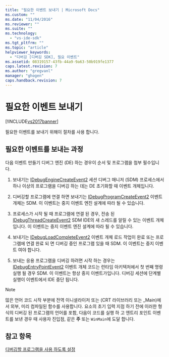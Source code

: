 ```yaml
---
title: "필요한 이벤트 보내기 | Microsoft Docs"
ms.custom: ""
ms.date: "11/04/2016"
ms.reviewer: ""
ms.suite: ""
ms.technology: 
  - "vs-ide-sdk"
ms.tgt_pltfrm: ""
ms.topic: "article"
helpviewer_keywords: 
  - "디버깅 [디버깅 SDK], 필요 이벤트"
ms.assetid: 08319157-43fb-44a9-9a63-50b919fe1377
caps.latest.revision: 7
ms.author: "gregvanl"
manager: "ghogen"
caps.handback.revision: 7
---
```

# 필요한 이벤트 보내기
[!INCLUDE[vs2017banner](../../code-quality/includes/vs2017banner.md)]

필요한 이벤트를 보내기 위해이 절차를 사용 합니다.  
  
## 필요한 이벤트를 보내는 과정  
 다음 이벤트 만들기 디버그 엔진 \(DE\) 하는 경우이 순서 및 프로그램을 첨부 필수입니다.  
  
1.  보내기는  [IDebugEngineCreateEvent2](../../extensibility/debugger/reference/idebugenginecreateevent2.md) 세션 디버그 매니저 \(SDM\) 프로세스에서 하나 이상의 프로그램을 디버깅 하는 데는 DE 초기화할 때 이벤트 개체입니다.  
  
2.  디버깅할 프로그램에 연결 하면 보내기는  [IDebugProgramCreateEvent2](../../extensibility/debugger/reference/idebugprogramcreateevent2.md) 이벤트 개체는 SDM.  이 이벤트는 중지 이벤트 엔진 설계에 따라 될 수 있습니다.  
  
3.  프로세스가 시작 될 때 프로그램에 연결 된 경우, 전송 된  [IDebugThreadCreateEvent2](../../extensibility/debugger/reference/idebugthreadcreateevent2.md) SDM IDE의 새 스레드를 알릴 수 있는 이벤트 개체입니다.  이 이벤트는 중지 이벤트 엔진 설계에 따라 될 수 있습니다.  
  
4.  보내기는  [IDebugLoadCompleteEvent2](../../extensibility/debugger/reference/idebugloadcompleteevent2.md) 이벤트 개체 로드 작업이 완료 또는 프로그램에 연결 완료 되 면 디버깅 중인 프로그램 있을 때 SDM.  이 이벤트는 중지 이벤트 여야 합니다.  
  
5.  보내는 응용 프로그램을 디버깅 하려면 시작 하는 경우는  [IDebugEntryPointEvent2](../../extensibility/debugger/reference/idebugentrypointevent2.md) 이벤트 개체 코드는 런타임 아키텍처에서 첫 번째 명령 실행 될 경우 SDM.  이 이벤트는 항상 중지 이벤트가입니다.  디버깅 세션에 단계별 실행이 이벤트에서 IDE 중단 됩니다.  
  
> [!NOTE]
>  많은 언어 코드 시작 부분에 전역 이니셜라이저 또는 \(CRT 라이브러리 또는 \_Main\)에서 외부, 미리 컴파일된 함수를 사용합니다.  요소의 초기 입력 지점 하기 전에 이러한 형식의 디버깅 된 프로그램의 언어를 포함, 다음이 코드를 실행 하 고 엔트리 포인트 이벤트를 보낸 경우 때 사용자 진입점, 같은  **주** 또는 `WinMain`에 도달 합니다.  
  
## 참고 항목  
 [디버깅할 프로그램을 사용 하도록 설정](../../extensibility/debugger/enabling-a-program-to-be-debugged.md)